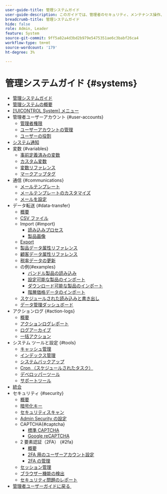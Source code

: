 ```yaml
---
user-guide-title: 管理システムガイド
user-guide-description: このガイドでは、管理者のセキュリティ、メンテナンス操作、Adobe Commerce ストア内の組織機能をサポートするシステム全体のリソースに関する詳細を説明します。
breadcrumb-title: 管理システムガイド
hide: false
role: Admin, Leader
feature: System
source-git-commit: 9ff5a82a4d3bd2b979e5475351ae6c3babf26ca4
workflow-type: tm+mt
source-wordcount: '179'
ht-degree: 3%

---
```



# 管理システムガイド {#systems}

- [管理システムガイド](guide-overview.md)
- [管理システムの概要](introduction.md)
- [[!UICONTROL System] メニュー](system-menu.md)
- 管理者ユーザーアカウント {#user-accounts}
   - [管理者権限](permissions.md)
   - [ユーザーアカウントの管理](permissions-users-all.md)
   - [ユーザーの役割](permissions-user-roles.md)
- [システム通知](notifications.md)
- 変数 {#variables}
   - [事前定義済みの変数](variables-predefined.md)
   - [カスタム変数](variables-custom.md)
   - [変数リファレンス](variables-reference.md)
   - [マークアップタグ](markup-tags.md)
- 通信 {#communications}
   - [メールテンプレート](email-templates.md)
   - [メールテンプレートのカスタマイズ](email-template-custom.md)
   - [メールを設定](email-communications.md)
- データ転送 {#data-transfer}
   - [概要](data-transfer.md)
   - [CSV ファイル](data-csv.md)
   - Import {#import}
      - [読み込みプロセス](data-import.md)
      - [製品画像](data-import-product-images.md)
   - [Export](data-export.md)
   - [製品データ属性リファレンス](data-attributes-product.md)
   - [顧客データ属性リファレンス](data-attributes-customer.md)
   - [税率データの更新](data-transfer-tax-rates.md)
   - の例{#examples}
      - [バンドル製品の読み込み](data-transfer-bundle-products.md)
      - [設定可能な製品のインポート](data-transfer-configurable-products.md)
      - [ダウンロード可能な製品のインポート](data-transfer-downloadable-products.md)
      - [階層価格データのインポート](data-import-price-tier.md)
   - [スケジュールされた読み込みと書き出し](data-scheduled-import-export.md)
   - [データ管理ダッシュボード](data-dashboard.md)
- アクションログ {#action-logs}
   - [概要](action-log.md)
   - [アクションログレポート](action-log-report.md)
   - [ログアーカイブ](action-log-archive.md)
   - [一括アクション](action-log-bulk-actions.md)
- システム ツールと設定 {#tools}
   - [キャッシュ管理](cache-management.md)
   - [インデックス管理](index-management.md)
   - [システムバックアップ](backups.md)
   - [Cron （スケジュールされたタスク）](cron.md)
   - [デベロッパーツール](developer-tools.md)
   - [サポートツール](support.md)
- [統合](integrations.md)
- セキュリティ {#security}
   - [概要](security.md)
   - [暗号化キー](encryption-key.md)
   - [セキュリティスキャン](security-scan.md)
   - [Admin Security の設定](security-admin.md)
   - CAPTCHA{#captcha}
      - [標準 CAPTCHA](security-captcha.md)
      - [Google reCAPTCHA](security-google-recaptcha.md)
   - 2 要素認証（2FA） {#2fa}
      - [概要](security-two-factor-authentication.md)
      - [2FA 用のユーザーアカウント設定](security-two-factor-authentication-use.md)
      - [2FA の管理](security-two-factor-authentication-manage.md)
   - [セッション管理](security-session-management.md)
   - [ブラウザー機能の検出](security-browser-capabilities-detection.md)
   - [セキュリティ問題のレポート](security-issue-reporting.md)
- [&#x200B; 管理者ユーザーガイドに戻る &#x200B;](https://experienceleague.adobe.com/ja/docs/commerce-admin/user-guides/home)


